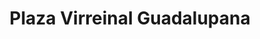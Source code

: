 ---
title: "Plaza Virreinal Guadalupana"
url: /tepotzotlan/plaza-virreinal-guadalupana/
shop: Einkaufszentrum
---